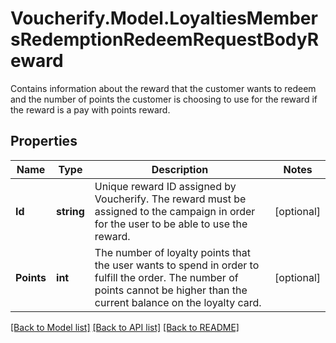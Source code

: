 # Voucherify.Model.LoyaltiesMembersRedemptionRedeemRequestBodyReward
Contains information about the reward that the customer wants to redeem and the number of points the customer is choosing to use for the reward if the reward is a pay with points reward.

## Properties

Name | Type | Description | Notes
------------ | ------------- | ------------- | -------------
**Id** | **string** | Unique reward ID assigned by Voucherify. The reward must be assigned to the campaign in order for the user to be able to use the reward. | [optional] 
**Points** | **int** | The number of loyalty points that the user wants to spend in order to fulfill the order. The number of points cannot be higher than the current balance on the loyalty card. | [optional] 

[[Back to Model list]](../../README.md#documentation-for-models) [[Back to API list]](../../README.md#documentation-for-api-endpoints) [[Back to README]](../../README.md)

